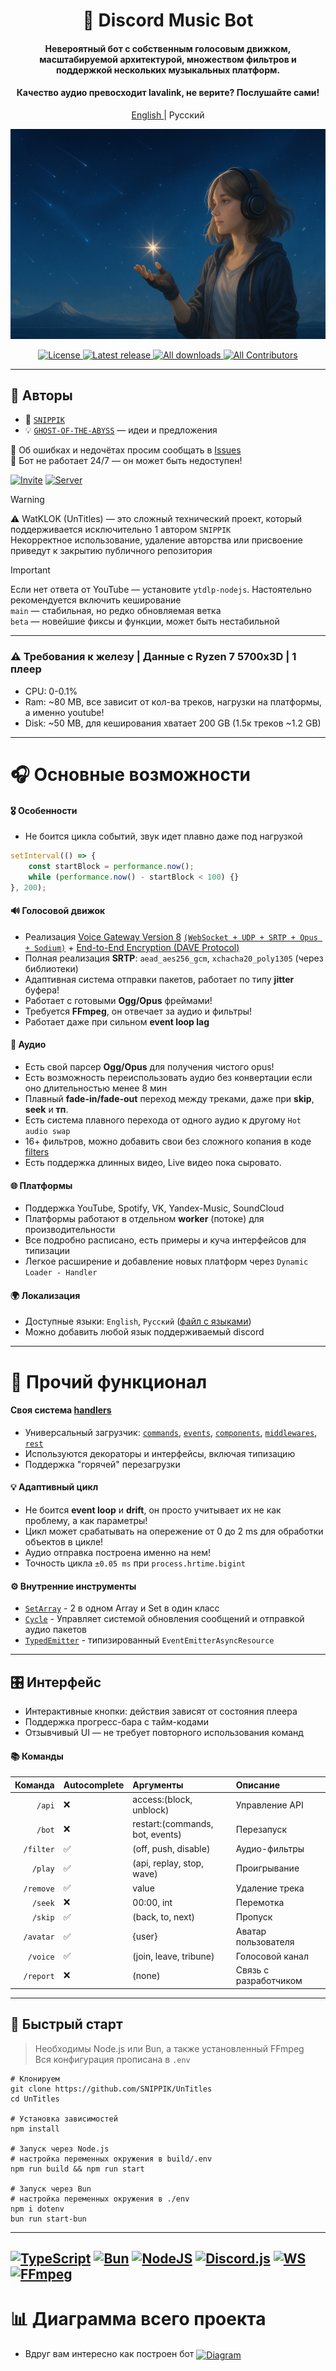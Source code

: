 
<div align="center">
  <h1>🌟 Discord Music Bot</h1>

<h4>Невероятный бот с собственным голосовым движком, масштабируемой архитектурой, множеством фильтров и поддержкой нескольких музыкальных платформ.  </h4>
<h4>Качество аудио превосходит lavalink, не верите? Послушайте сами!</h4>

  <p>
    <a href="./README.md">
      English
    </a>
    |
    Русский
  </p>

  <p>
    <a href="">
      <img src=".github/images/woman.png" alt="Title" />
    </a>
  </p>

<p>
    <a href="LICENSE.md">
      <img src="https://img.shields.io/badge/License-BSD3-green?style=for-the-badge" alt="License" />
    </a>
    <a href="https://github.com/SNIPPIK/Untitles/releases/latest">
      <img src="https://img.shields.io/github/v/release/SNIPPIK/Untitles?logo=git&style=for-the-badge&include_prereleases&label=Release" alt="Latest release" />
    </a>
    <a href="https://github.com/SNIPPIK/Untitles/releases">
      <img src="https://img.shields.io/github/downloads/SNIPPIK/Untitles/total?logo=github&style=for-the-badge&label=Downloads" alt="All downloads" />
    </a>
    <a href="https://github.com/SNIPPIK/Untitles/graphs/contributors">
      <img src="https://img.shields.io/github/contributors/SNIPPIK/Untitles.svg?logo=github&style=for-the-badge&label=Contributors" alt="All Contributors" />
    </a>
  </p>
</div>

---

## 👥 Авторы

- 👤 [`SNIPPIK`](https://github.com/SNIPPIK)
- 💡 [`GHOST-OF-THE-ABYSS`](https://github.com/GHOST-OF-THE-ABYSS) — идеи и предложения

📢 Об ошибках и недочётах просим сообщать в [Issues](https://github.com/SNIPPIK/UnTitles/issues)  
🚫 Бот не работает 24/7 — он может быть недоступен!

[![Invite](https://img.shields.io/badge/Add%20the%20bot-%235865F2.svg?style=for-the-badge&logo=discord&logoColor=white)](https://discord.com/oauth2/authorize?client_id=623170593268957214)
[![Server](https://img.shields.io/badge/Support%20Server-%235865F2.svg?style=for-the-badge&logo=discord&logoColor=white)](https://discord.gg/qMf2Sv3)

> [!WARNING]  
> ⚠️ WatKLOK (UnTitles) — это сложный технический проект, который поддерживается исключительно 1 автором `SNIPPIK`  
> Некорректное использование, удаление авторства или присвоение приведут к закрытию публичного репозитория


> [!IMPORTANT]  
> Если нет ответа от YouTube — установите `ytdlp-nodejs`. Настоятельно рекомендуется включить кеширование  
> `main` — стабильная, но редко обновляемая ветка  
> `beta` — новейшие фиксы и функции, может быть нестабильной

---

### ⚠️ Требования к железу | Данные с Ryzen 7 5700x3D | 1 плеер
- CPU: 0-0.1%
- Ram: ~80 MB, все зависит от кол-ва треков, нагрузки на платформы, а именно youtube!
- Disk: ~50 MB, для кеширования хватает 200 GB (1.5к треков ~1.2 GB)

---

# 🎧 Основные возможности
#### 🎖️ Особенности
- Не боится цикла событий, звук идет плавно даже под нагрузкой
```ts
setInterval(() => {
    const startBlock = performance.now();
    while (performance.now() - startBlock < 100) {}
}, 200);
```
#### 🔊 Голосовой движок
- Реализация [Voice Gateway Version 8](https://discord.com/developers/docs/topics/voice-connections) [`(WebSocket + UDP + SRTP + Opus + Sodium)`](src/services/voice) + [End-to-End Encryption (DAVE Protocol)](https://discord.com/developers/docs/topics/voice-connections#endtoend-encryption-dave-protocol)
- Полная реализация **SRTP**: `aead_aes256_gcm`, `xchacha20_poly1305` (через библиотеки)
- Адаптивная система отправки пакетов, работает по типу **jitter** буфера!
- Работает с готовыми **Ogg/Opus** фреймами!
- Требуется **FFmpeg**, он отвечает за аудио и фильтры!
- Работает даже при сильном **event loop lag**
#### 🎵 Аудио
- Есть свой парсер **Ogg/Opus** для получения чистого opus!
- Есть возможность переиспользовать аудио без конвертации если оно длительностью менее 8 мин
- Плавный **fade-in/fade-out** переход между треками, даже при **skip**, **seek** и **тп**.
- Есть система плавного перехода от одного аудио к другому `Hot audio swap`
- 16+ фильтров, можно добавить свои без сложного копания в коде [filters](src/services/player/filters.json)
- Есть поддержка длинных видео, Live видео пока сыровато.
#### 🌐 Платформы
- Поддержка YouTube, Spotify, VK, Yandex-Music, SoundCloud
- Платформы работают в отдельном **worker** (потоке) для производительности
- Все подробно расписано, есть примеры и куча интерфейсов для типизации
- Легкое расширение и добавление новых платформ через `Dynamic Loader - Handler`
#### 🌍 Локализация
- Доступные языки: `English`, `Русский` ([файл с языками](src/services/locale/languages.json))
- Можно добавить любой язык поддерживаемый discord

---

# 🔩 Прочий функционал
#### Своя система [handlers](src/handlers)
- Универсальный загрузчик: [`commands`](src/handlers/commands), [`events`](src/handlers/events), [`components`](src/handlers/components), [`middlewares`](src/handlers/middlewares), [`rest`](src/handlers/rest)
- Используются декораторы и интерфейсы, включая типизацию
- Поддержка "горячей" перезагрузки

#### 💡 Адаптивный цикл
- Не боится **event loop** и **drift**, он просто учитывает их не как проблему, а как параметры!
- Цикл может срабатывать на опережение от 0 до 2 ms для обработки объектов в цикле!
- Аудио отправка построена именно на нем!
- Точность цикла `±0.05 ms` при `process.hrtime.bigint`

#### ⚙️ Внутренние инструменты
- [`SetArray`](src/structures/tools/SetArray.ts) - 2 в одном Array и Set в один класс
- [`Cycle`](src/structures/tools/Cycle.ts) - Управляет системой обновления сообщений и отправкой аудио пакетов
- [`TypedEmitter`](src/structures/tools/TypedEmitter.ts) - типизированный `EventEmitterAsyncResource`

---

## 🎛 Интерфейс
- Интерактивные кнопки: действия зависят от состояния плеера
- Поддержка прогресс-бара с тайм-кодами
- Отзывчивый UI — не требует повторного использования команд

#### 📚 Команды
|   Команда | Autocomplete | Аргументы                       | Описание              |
|----------:|:-------------|:--------------------------------|:----------------------|
|    `/api` | ❌            | access:(block, unblock)         | Управление API        |
|    `/bot` | ❌            | restart:(commands, bot, events) | Перезапуск            |
| `/filter` | ✅            | (off, push, disable)            | Аудио-фильтры         |
|   `/play` | ✅            | (api, replay, stop, wave)       | Проигрывание          |
| `/remove` | ✅            | value                           | Удаление трека        |
|   `/seek` | ❌            | 00:00, int                      | Перемотка             |
|   `/skip` | ✅            | (back, to, next)                | Пропуск               |
| `/avatar` | ✅            | {user}                          | Аватар пользователя   |
|  `/voice` | ✅            | (join, leave, tribune)          | Голосовой канал       |
| `/report` | ❌            | (none)                          | Связь с разработчиком |

---
## 🚀 Быстрый старт
> Необходимы Node.js или Bun, а также установленный FFmpeg  
> Вся конфигурация прописана в `.env`
```shell
# Клонируем
git clone https://github.com/SNIPPIK/UnTitles
cd UnTitles

# Установка зависимостей
npm install

# Запуск через Node.js
# настройка переменных окружения в build/.env
npm run build && npm run start

# Запуск через Bun
# настройка переменных окружения в ./env
npm i dotenv
bun run start-bun
```

---
[![TypeScript](https://img.shields.io/badge/typescript-5.8.3-%23007ACC.svg?style=for-the-badge&logo=typescript&logoColor=white)](https://www.typescriptlang.org/)
[![Bun](https://img.shields.io/badge/bun-1.2.15-6DA55F?style=for-the-badge&logo=bun&logoColor=white&color=white)](https://bun.com/)
[![NodeJS](https://img.shields.io/badge/node.js-23.0.0-6DA55F?style=for-the-badge&logo=node.js&logoColor=white)](https://nodejs.org/en)
[![Discord.js](https://img.shields.io/badge/discord.js-14.21-%23CB3837.svg?style=for-the-badge&logo=discord.js&logoColor=white&color=purple)](https://discord.js.org/)
[![WS](https://img.shields.io/badge/ws-8.18.3-%23CB3837.svg?style=for-the-badge&logo=socket&logoColor=white)](https://www.npmjs.com/package/ws)
[![FFmpeg](https://img.shields.io/badge/FFmpeg-7.*.*-%23CB3837.svg?style=for-the-badge&logo=ffmpeg&logoColor=white&color)](https://ffmpeg.org/)
---

# 📊 Диаграмма всего проекта
- Вдруг вам интересно как построен бот
[<img align="center" alt="Diagram" width="" src=".github/images/src.png" />](.github/images/src.png)